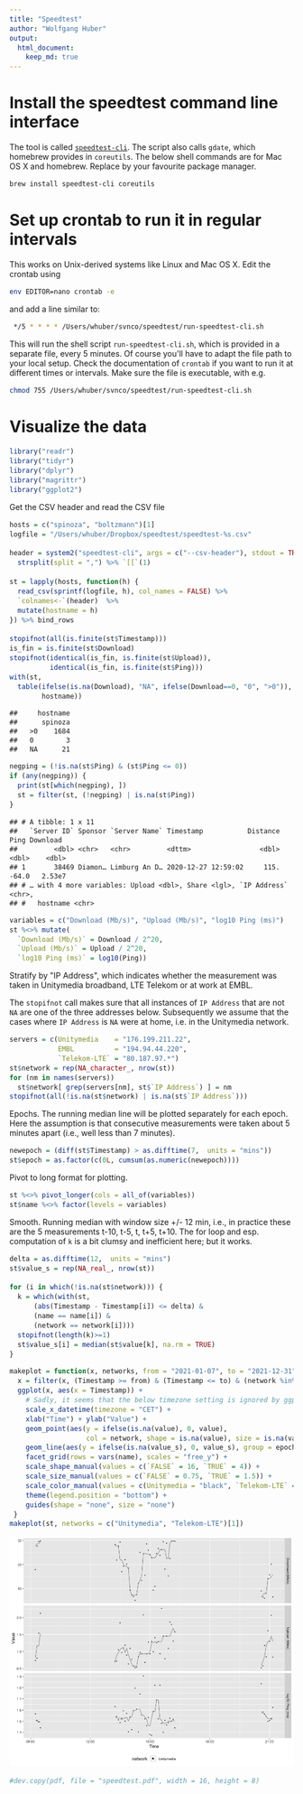 ```yaml
---
title: "Speedtest"
author: "Wolfgang Huber"
output: 
  html_document: 
    keep_md: true
---
```


# Install the speedtest command line interface

The tool is called [`speedtest-cli`](https://github.com/sivel/speedtest-cli). The script also calls `gdate`, which homebrew provides in `coreutils`. The below shell commands are for Mac OS X and homebrew. Replace by your favourite package manager.


```sh
brew install speedtest-cli coreutils
```

# Set up crontab to run it in regular intervals

This works on Unix-derived systems like Linux and Mac OS X. Edit the crontab using


```sh
env EDITOR=nano crontab -e
```

and add a line similar to:


```sh
 */5 * * * * /Users/whuber/svnco/speedtest/run-speedtest-cli.sh
```

This will run the shell script `run-speedtest-cli.sh`, which is provided in a separate file, every 5 minutes. Of course you'll have to adapt the file path to your local setup. Check the documentation of `crontab` if you want to run it at different times or intervals. Make sure the file is executable, with e.g.


```sh
chmod 755 /Users/whuber/svnco/speedtest/run-speedtest-cli.sh
```


# Visualize the data


```r
library("readr")
library("tidyr")
library("dplyr")
library("magrittr")
library("ggplot2")
```

Get the CSV header and read the CSV file

```r
hosts = c("spinoza", "boltzmann")[1]
logfile = "/Users/whuber/Dropbox/speedtest/speedtest-%s.csv"
  
header = system2("speedtest-cli", args = c("--csv-header"), stdout = TRUE)  %>%
  strsplit(split = ",") %>% `[[`(1)

st = lapply(hosts, function(h) {
  read_csv(sprintf(logfile, h), col_names = FALSE) %>%
  `colnames<-`(header)  %>% 
  mutate(hostname = h)
}) %>% bind_rows 

stopifnot(all(is.finite(st$Timestamp)))
is_fin = is.finite(st$Download)
stopifnot(identical(is_fin, is.finite(st$Upload)),
          identical(is_fin, is.finite(st$Ping)))
with(st,
  table(ifelse(is.na(Download), "NA", ifelse(Download==0, "0", ">0")), 
        hostname))
```

```
##     hostname
##      spinoza
##   >0    1684
##   0        3
##   NA      21
```

```r
negping = (!is.na(st$Ping) & (st$Ping <= 0))
if (any(negping)) {
  print(st[which(negping), ])
  st = filter(st, (!negping) | is.na(st$Ping))  
}
```

```
## # A tibble: 1 x 11
##   `Server ID` Sponsor `Server Name` Timestamp           Distance  Ping Download
##         <dbl> <chr>   <chr>         <dttm>                 <dbl> <dbl>    <dbl>
## 1       38469 Diamon… Limburg An D… 2020-12-27 12:59:02     115. -64.0   2.53e7
## # … with 4 more variables: Upload <dbl>, Share <lgl>, `IP Address` <chr>,
## #   hostname <chr>
```

```r
variables = c("Download (Mb/s)", "Upload (Mb/s)", "log10 Ping (ms)")
st %<>% mutate(
  `Download (Mb/s)` = Download / 2^20,
  `Upload (Mb/s)` = Upload / 2^20,
  `log10 Ping (ms)` = log10(Ping))
```

Stratify by  "IP Address", which indicates whether the measurement was taken in Unitymedia broadband, LTE Telekom or at work at EMBL.

The `stopifnot` call makes sure that all instances of `IP Address` that are not `NA` are one of the three addresses below. 
Subsequently we assume that the cases where `IP Address` is `NA` were at home, i.e. in the Unitymedia network.


```r
servers = c(Unitymedia    = "176.199.211.22", 
            EMBL          = "194.94.44.220", 
            `Telekom-LTE` = "80.187.97.*")
st$network = rep(NA_character_, nrow(st))
for (nm in names(servers)) 
  st$network[ grep(servers[nm], st$`IP Address`) ] = nm
stopifnot(all(!is.na(st$network) | is.na(st$`IP Address`)))
```

Epochs. The running median line will be plotted separately for each epoch. Here the assumption is that consecutive measurements were taken about 5 minutes apart (i.e., well less than 7 minutes).


```r
newepoch = (diff(st$Timestamp) > as.difftime(7,  units = "mins"))
st$epoch = as.factor(c(0L, cumsum(as.numeric(newepoch))))
```

Pivot to long format for plotting.


```r
st %<>% pivot_longer(cols = all_of(variables))
st$name %<>% factor(levels = variables)
```

Smooth. Running median with window size +/- 12 min, i.e., in practice these are the 5 measurements t-10, t-5, t, t+5, t+10. The for loop and esp. computation of `k` is a bit clumsy and inefficient here; but it works.


```r
delta = as.difftime(12,  units = "mins")
st$value_s = rep(NA_real_, nrow(st))

for (i in which(!is.na(st$network))) {
  k = which(with(st,  
      (abs(Timestamp - Timestamp[i]) <= delta) &
      (name == name[i]) &
      (network == network[i])))
  stopifnot(length(k)>=1)
  st$value_s[i] = median(st$value[k], na.rm = TRUE)    
}
```


```r
makeplot = function(x, networks, from = "2021-01-07", to = "2021-12-31") {
  x = filter(x, (Timestamp >= from) & (Timestamp <= to) & (network %in% networks)) 
  ggplot(x, aes(x = Timestamp)) + 
    # Sadly, it seems that the below timezone setting is ignored by ggplot2
    scale_x_datetime(timezone = "CET") + 
    xlab("Time") + ylab("Value") + 
    geom_point(aes(y = ifelse(is.na(value), 0, value), 
                   col = network, shape = is.na(value), size = is.na(value))) + 
    geom_line(aes(y = ifelse(is.na(value_s), 0, value_s), group = epoch), col = "#777777", size = 0.4) + 
    facet_grid(rows = vars(name), scales = "free_y") +
    scale_shape_manual(values = c(`FALSE` = 16, `TRUE` = 4)) +
    scale_size_manual(values = c(`FALSE` = 0.75, `TRUE` = 1.5)) +
    scale_color_manual(values = c(Unitymedia = "black", `Telekom-LTE` = "magenta")) +
    theme(legend.position = "bottom") + 
    guides(shape = "none", size = "none")
 }
makeplot(st, networks = c("Unitymedia", "Telekom-LTE")[1])
```

![The dots show the measurements taken every 5 minutes (e.g., 11:00, 11:05, 11:10, ...). The lines show the running median across the neighbouring +/- 10 minutes.](speedtest_files/figure-html/speedtestplot-1.png)

```r
#dev.copy(pdf, file = "speedtest.pdf", width = 16, height = 8)
```
